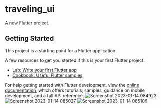 # traveling_ui

A new Flutter project.

## Getting Started

This project is a starting point for a Flutter application.

A few resources to get you started if this is your first Flutter project:

- [Lab: Write your first Flutter app](https://docs.flutter.dev/get-started/codelab)
- [Cookbook: Useful Flutter samples](https://docs.flutter.dev/cookbook)

For help getting started with Flutter development, view the
[online documentation](https://docs.flutter.dev/), which offers tutorials,
samples, guidance on mobile development, and a full API reference.
![Screenshot 2023-01-14 084923](https://user-images.githubusercontent.com/122444768/212466164-47a84b6d-6b9d-4344-9253-c2819e5f8016.png)
![Screenshot 2023-01-14 085027](https://user-images.githubusercontent.com/122444768/212466170-c80ecbdf-5929-45ba-847d-6ea2e6fd0bb3.png)
![Screenshot 2023-01-14 085106](https://user-images.githubusercontent.com/122444768/212466176-522829a1-1bd2-48ff-9fbf-4bec86120e1a.png)
